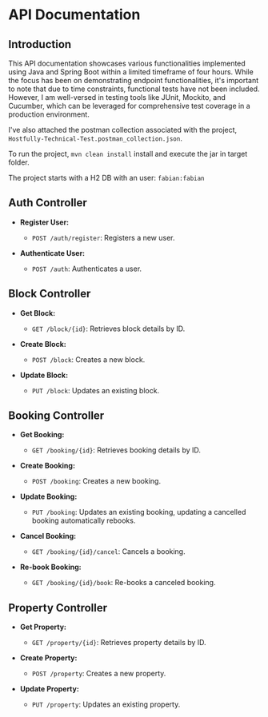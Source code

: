 # API Documentation

## Introduction

This API documentation showcases various functionalities implemented using Java and Spring Boot within a limited timeframe of four hours. While the focus has been on demonstrating endpoint functionalities, it's important to note that due to time constraints, functional tests have not been included. However, I am well-versed in testing tools like JUnit, Mockito, and Cucumber, which can be leveraged for comprehensive test coverage in a production environment.

I've also attached the postman collection associated with the project, `Hostfully-Technical-Test.postman_collection.json`.

To run the project, ``mvn clean install`` install and execute the jar in target folder.

The project starts with a H2 DB with an user: `fabian:fabian`

## Auth Controller

- **Register User:**
    - `POST /auth/register`: Registers a new user.

- **Authenticate User:**
    - `POST /auth`: Authenticates a user.

## Block Controller

- **Get Block:**
    - `GET /block/{id}`: Retrieves block details by ID.

- **Create Block:**
    - `POST /block`: Creates a new block.

- **Update Block:**
    - `PUT /block`: Updates an existing block.

## Booking Controller

- **Get Booking:**
    - `GET /booking/{id}`: Retrieves booking details by ID.

- **Create Booking:**
    - `POST /booking`: Creates a new booking.

- **Update Booking:**
    - `PUT /booking`: Updates an existing booking, updating a cancelled booking automatically rebooks.

- **Cancel Booking:**
    - `GET /booking/{id}/cancel`: Cancels a booking.

- **Re-book Booking:**
    - `GET /booking/{id}/book`: Re-books a canceled booking.

## Property Controller

- **Get Property:**
    - `GET /property/{id}`: Retrieves property details by ID.

- **Create Property:**
    - `POST /property`: Creates a new property.

- **Update Property:**
    - `PUT /property`: Updates an existing property.
